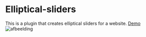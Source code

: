# Elliptical-sliders
This is a plugin that creates elliptical sliders for a website.
[Demo](https://ralfvannieuwenhuyse.github.io/Elliptical-sliders/)
![afbeelding](https://github.com/user-attachments/assets/b78d6338-ba89-4c1c-9b8d-e849de13850a)
